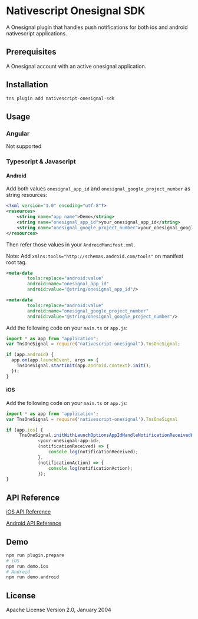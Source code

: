 # Nativescript Onesignal SDK

A Onesignal plugin that handles push notifications for both ios and android nativescript applications.

## Prerequisites

A Onesignal account with an active onesignal application.

## Installation

```javascript
tns plugin add nativescript-onesignal-sdk
```

## Usage

### Angular

Not supported

### Typescript & Javascript

#### Android

Add both values `onesignal_app_id` and `onesignal_google_project_number` as string resources:

```xml
<?xml version="1.0" encoding="utf-8"?>
<resources>
    <string name="app_name">Demo</string>
    <string name="onesignal_app_id">your_onesignal_app_id</string>
    <string name="onesignal_google_project_number">your_onesignal_google_project_number</string>
</resources>
```

Then refer those values in your `AndroidManifest.xml`.

Note: Add `xmlns:tools="http://schemas.android.com/tools"` on manifest root tag.

```xml
<meta-data
		tools:replace="android:value"
        android:name="onesignal_app_id"
        android:value="@string/onesignal_app_id"/>

<meta-data
        tools:replace="android:value"
        android:name="onesignal_google_project_number"
        android:value="@string/onesignal_google_project_number"/>
```

Add the following code on your `main.ts` or `app.js`:

```typescript
import * as app from "application";
var TnsOneSignal = require("nativescript-onesignal").TnsOneSignal;

if (app.android) {
  app.on(app.launchEvent, args => {
    TnsOneSignal.startInit(app.android.context).init();
  });
}
```

#### iOS

Add the following code on your `main.ts` or `app.js`:

```typescript
import * as app from 'application';
var TnsOneSignal = require('nativescript-onesignal').TnsOneSignal

if (app.ios) {
     TnsOneSignal.initWithLaunchOptionsAppIdHandleNotificationReceivedHandleNotificationActionSettings({},
            <your-onesignal-app-id>,
            (notificationReceived) => {
                console.log(notificationReceived);
            },
            (notificationAction) => {
                console.log(notificationAction);
            });
}
```

## API Reference

[iOS API Reference](https://documentation.onesignal.com/docs/ios-sdk-api)

[Android API Reference](https://documentation.onesignal.com/docs/android-sdk-api)

## Demo

```bash
npm run plugin.prepare
# iOS
npm run demo.ios
# Android
npm run demo.android
```

## License

Apache License Version 2.0, January 2004
